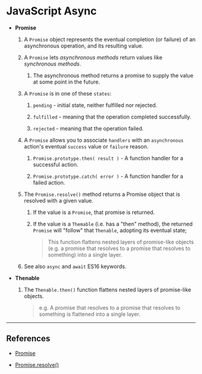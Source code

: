 # JavaScript Async

* __Promise__

    1. A `Promise` object represents the eventual completion (or failure) of an asynchronous operation, and its resulting value.
    
    2. A `Promise` lets _asynchronous methods_ return values like _synchronous methods_.

        1. The asynchronous method returns a promise to supply the value at some point in the future.

    3. A `Promise` is in one of these `states`:

        1. `pending` - initial state, neither fulfilled nor rejected.

        2. `fulfilled` - meaning that the operation completed successfully.

        3. `rejected` - meaning that the operation failed.
    
    4. A `Promise` allows you to associate `handlers` with an `asynchronous` action's eventual `success` value or `failure` reason. 

        1. `Promise.prototype.then( result )` - A function handler for a successful action.

        2. `Promise.prototype.catch( error )` - A function handler for a failed action.
    
    5. The `Promise.resolve()` method returns a Promise object that is resolved with a given value. 

        1. If the value is a `Promise`, that promise is returned.
        
        2. If the value is a `Themable` (i.e. has a "then" method), the returned `Promise` will "follow" that `Thenable`, adopting its eventual state; 
        
            > This function flattens nested layers of promise-like objects (e.g. a promise that resolves to a promise that resolves to something) into a single layer.
    
    6. See also `async` and `await` ES16 keywords.


* __Thenable__ 

    1. The `Thenable.then()` function flattens nested layers of promise-like objects.
    
        > e.g. A promise that resolves to a promise that resolves to something is flattened into a single layer.


---

## References

* [Promise](https://developer.mozilla.org/en-US/docs/Web/JavaScript/Reference/Global_Objects/Promise)

* [Promise.resolve()](https://developer.mozilla.org/en-US/docs/Web/JavaScript/Reference/Global_Objects/Promise/resolve)